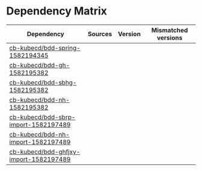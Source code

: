 # Dependency Matrix

Dependency | Sources | Version | Mismatched versions
---------- | ------- | ------- | -------------------
[cb-kubecd/bdd-spring-1582194345](https://github.com/cb-kubecd/bdd-spring-1582194345.git) |  | []() | 
[cb-kubecd/bdd-gh-1582195382](https://github.com/cb-kubecd/bdd-gh-1582195382.git) |  | []() | 
[cb-kubecd/bdd-sbhg-1582195382](https://github.com/cb-kubecd/bdd-sbhg-1582195382.git) |  | []() | 
[cb-kubecd/bdd-nh-1582195382](https://github.com/cb-kubecd/bdd-nh-1582195382.git) |  | []() | 
[cb-kubecd/bdd-sbrp-import-1582197489](https://github.com/cb-kubecd/bdd-sbrp-import-1582197489.git) |  | []() | 
[cb-kubecd/bdd-nh-import-1582197489](https://github.com/cb-kubecd/bdd-nh-import-1582197489.git) |  | []() | 
[cb-kubecd/bdd-ghfjxy-import-1582197489](https://github.com/cb-kubecd/bdd-ghfjxy-import-1582197489.git) |  | []() | 

